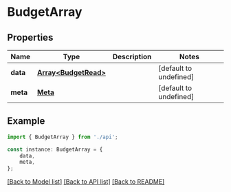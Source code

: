 # BudgetArray


## Properties

Name | Type | Description | Notes
------------ | ------------- | ------------- | -------------
**data** | [**Array&lt;BudgetRead&gt;**](BudgetRead.md) |  | [default to undefined]
**meta** | [**Meta**](Meta.md) |  | [default to undefined]

## Example

```typescript
import { BudgetArray } from './api';

const instance: BudgetArray = {
    data,
    meta,
};
```

[[Back to Model list]](../README.md#documentation-for-models) [[Back to API list]](../README.md#documentation-for-api-endpoints) [[Back to README]](../README.md)
